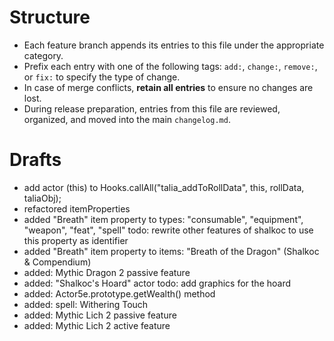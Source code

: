 # Structure
- Each feature branch appends its entries to this file under the appropriate category.
- Prefix each entry with one of the following tags: `add:`, `change:`, `remove:`, or `fix:` to specify the type of change.
- In case of merge conflicts, **retain all entries** to ensure no changes are lost.
- During release preparation, entries from this file are reviewed, organized, and moved into the main `changelog.md`.
# Drafts

- add actor (this) to Hooks.callAll("talia_addToRollData", this, rollData, taliaObj);
- refactored itemProperties
- added "Breath" item property to types: "consumable", "equipment", "weapon", "feat", "spell"
todo: rewrite other features of shalkoc to use this property as identifier
- added "Breath" item property to items: "Breath of the Dragon" (Shalkoc & Compendium)
- added: Mythic Dragon 2 passive feature
- added: "Shalkoc's Hoard" actor
todo: add graphics for the hoard
- added: Actor5e.prototype.getWealth() method
- added: spell: Withering Touch
- added: Mythic Lich 2 passive feature
- added: Mythic Lich 2 active feature